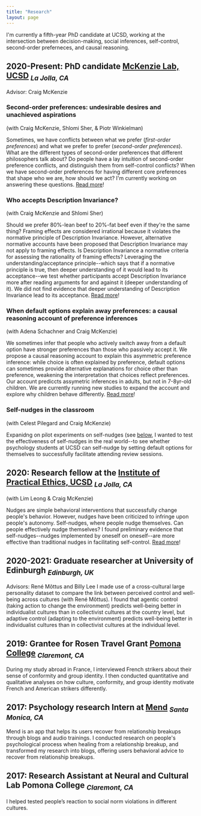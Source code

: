 ```yaml
---
title: "Research"
layout: page
---
```


I'm currently a fifth-year PhD candidate at UCSD, working at the intersection between decision-making, social inferences, self-control, second-order preferneces, and causal reasoning.

## 2020-Present: PhD candidate [McKenzie Lab, UCSD](https://psychology.ucsd.edu/people/profiles/cmckenzie.html) <sub> _La Jolla, CA_ </sub>
Advisor: Craig McKenzie

### Second-order preferences: undesirable desires and unachieved aspirations 
(with Craig McKenzie, Shlomi Sher, & Piotr Winkielman)

Sometimes, we have conflicts between what we prefer (_first-order preferences_) and what we prefer to prefer (_second-order preferences_). What are the different types of second-order preferences that different philosophers talk about? Do people have a lay intuition of second-order preference conflicts, and distinguish them from self-control conflicts? When we have second-order preferences for having different core preferences that shape who we are, how should we act? I'm currently working on answering these questions.  [Read more](research.md)!

### Who accepts Description Invariance? 
(with Craig McKenzie and Shlomi Sher)

Should we prefer 80%-lean beef to 20%-fat beef even if they're the same thing? Framing effects are considered irrational because it violates the normative principle of Description Invariance. However, alternative normative accounts have been proposed that Description Invariance may not apply to framing effects. Is Description Invariance a normative criteria for assessing the rationality of framing effects? Leveraging the understanding/acceptance principle--which says that if a normative principle is true, then deeper understanding of it would lead to its acceptance--we test whether participants accept Description Invariance more after reading arguments for and against it (deeper understanding of it). We did not find evidence that deeper understanding of Description Invariance lead to its acceptance. [Read more](research.md)!

### When default options explain away preferences: a causal reasoning account of preference inferences 
(with Adena Schachner and Craig McKenzie)

We sometimes infer that people who actively switch away from a default option have stronger preferences than those who passively accept it. We propose a causal reasoning account to explain this asymmetric preference inference: while choice is often explained by preference, default options can sometimes provide alternative explanations for choice other than preference, weakening the interpretation that choices reflect preferences. Our account prediccts assymetric inferences in adults, but not in 7-8yr-old children. We are currently running new studies to expand the account and explore why children behave differently. [Read more](https://escholarship.org/uc/item/9bq3d5ch#main)!

### Self-nudges in the classroom 
(with Celest Pilegard and Craig McKenzie)

Expanidng on pilot experiments on self-nudges (see [below](https://github.com/ShirleyXingyuLiu/shirleyxingyuliu.github.io/edit/master/Experience.md#2020-research-fellow-at-the-institute-of-practical-ethics-ucsd--la-jolla-ca-), I wanted to test the effectiveness of self-nudges in the real world--to see whether psychology students at UCSD can self-nudge by setting default options for themselves to successfully facilitate attending review sessions.

## 2020: Research fellow at the [Institute of Practical Ethics, UCSD](https://ipe.ucsd.edu/) <sub> _La Jolla, CA_ </sub> 

(with Lim Leong & Craig McKenzie)

Nudges are simple behavioral interventions that successfully change people's behavior. However, nudges have been criticized to infringe upon people's autonomy. Self-nudges, where people nudge themselves. Can people effectively nudge themselves? I found preliminary evidence that self-nudges--nudges implemented by oneself on oneself--are more effective than traditional nudges in facilitating self-control. [Read more](research.md)!

## 2020-2021: Graduate researcher at University of Edinburgh <sub> _Edinburgh, UK_ </sub>
Advisors: René Mõttus and Billy Lee 
I made use of a cross-cultural large personality dataset to compare the link between perceived control and well-being across cultures (with René Mõttus). I found that agentic control (taking action to change the environment) predicts well-being better in individualist cultures than in collectivist cultures at the country level, but adaptive control (adapting to the environment) predicts well-being better in individualist cultures than in collectivist cultures at the individual level. 

## 2019: Grantee for Rosen Travel Grant [Pomona College](https://en.wikipedia.org/wiki/Pomona_College) <sub> _Claremont, CA_ </sub>
During my study abroad in France, I interviewed French strikers about their sense of conformity and group identity. I then conducted quantitative and qualitative analyses on how culture, conformity, and group identity motivate French and American strikers differently.

## 2017: Psychology research Intern at [Mend](https://www.letsmend.com/) <sub> _Santa Monica, CA_ <sub>
Mend is an app that helps its users recover from relationship breakups through blogs and audio trainings. I conducted research on people's psychological process when healing from a relationship breakup, and transformed my research into blogs, offering users behavioral advice to recover from relationship breakups.

## 2017: Research Assistant at Neural and Cultural Lab Pomona College <sub> _Claremont, CA_ </sub>
I helped tested people’s reaction to social norm violations in different cultures.
  

